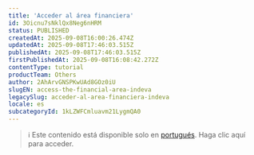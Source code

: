 ```yaml
---
title: 'Acceder al área financiera'
id: 3Oicnu7sNklQx8Neg6nHRM
status: PUBLISHED
createdAt: 2025-09-08T16:00:26.474Z
updatedAt: 2025-09-08T17:46:03.515Z
publishedAt: 2025-09-08T17:46:03.515Z
firstPublishedAt: 2025-09-08T16:08:42.272Z
contentType: tutorial
productTeam: Others
author: 2AhArvGNSPKwUAd8GOz0iU
slugEN: access-the-financial-area-indeva
legacySlug: acceder-al-area-financiera-indeva
locale: es
subcategoryId: 1kLZWFCmluavm21LygmQA0
---
```


> ℹ️ Este contenido está disponible solo en [portugués](/pt/tutorial/acessar-a-area-financeira-indeva--3Oicnu7sNklQx8Neg6nHRM). Haga clic aquí para acceder.
